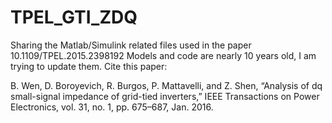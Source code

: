 # TPEL_GTI_ZDQ
Sharing the Matlab/Simulink related files used in the paper 10.1109/TPEL.2015.2398192
Models and code are nearly 10 years old, I am trying to update them.
Cite this paper:

B. Wen, D. Boroyevich, R. Burgos, P. Mattavelli, and Z. Shen, “Analysis of dq small-signal impedance of grid-tied inverters,” IEEE Transactions on Power Electronics, vol. 31, no. 1, pp. 675–687, Jan. 2016.
